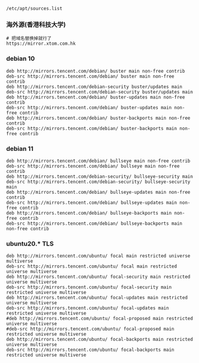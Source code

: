 ```/etc/apt/sources.list```

### 海外源(香港科技大学)
```
# 把域名替换掉就行了
https://mirror.xtom.com.hk
```

### debian 10
```
deb http://mirrors.tencent.com/debian/ buster main non-free contrib
deb-src http://mirrors.tencent.com/debian/ buster main non-free contrib
deb http://mirrors.tencent.com/debian-security buster/updates main
deb-src http://mirrors.tencent.com/debian-security buster/updates main
deb http://mirrors.tencent.com/debian/ buster-updates main non-free contrib
deb-src http://mirrors.tencent.com/debian/ buster-updates main non-free contrib
deb http://mirrors.tencent.com/debian/ buster-backports main non-free contrib
deb-src http://mirrors.tencent.com/debian/ buster-backports main non-free contrib
```



### debian 11
```
deb http://mirrors.tencent.com/debian/ bullseye main non-free contrib
deb-src http://mirrors.tencent.com/debian/ bullseye main non-free contrib
deb http://mirrors.tencent.com/debian-security/ bullseye-security main
deb-src http://mirrors.tencent.com/debian-security/ bullseye-security main
deb http://mirrors.tencent.com/debian/ bullseye-updates main non-free contrib
deb-src http://mirrors.tencent.com/debian/ bullseye-updates main non-free contrib
deb http://mirrors.tencent.com/debian/ bullseye-backports main non-free contrib
deb-src http://mirrors.tencent.com/debian/ bullseye-backports main non-free contrib
```

### ubuntu20.* TLS
```
deb http://mirrors.tencent.com/ubuntu/ focal main restricted universe multiverse
deb-src http://mirrors.tencent.com/ubuntu/ focal main restricted universe multiverse
deb http://mirrors.tencent.com/ubuntu/ focal-security main restricted universe multiverse
deb-src http://mirrors.tencent.com/ubuntu/ focal-security main restricted universe multiverse
deb http://mirrors.tencent.com/ubuntu/ focal-updates main restricted universe multiverse
deb-src http://mirrors.tencent.com/ubuntu/ focal-updates main restricted universe multiverse
#deb http://mirrors.tencent.com/ubuntu/ focal-proposed main restricted universe multiverse
#deb-src http://mirrors.tencent.com/ubuntu/ focal-proposed main restricted universe multiverse
deb http://mirrors.tencent.com/ubuntu/ focal-backports main restricted universe multiverse
deb-src http://mirrors.tencent.com/ubuntu/ focal-backports main restricted universe multiverse
```
